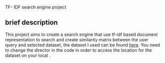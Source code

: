 TF- IDF search engine project

## brief description
This project aims to create a search engine that use tf-idf based document representation to search and create similarity matrix between the user query and selected dataset, the dataset I used can be found [here](https://kdd.ics.uci.edu/databases/20newsgroups/20newsgroups.html). 
You need to change the director in the code in order to access the location for the dataset on your local .
